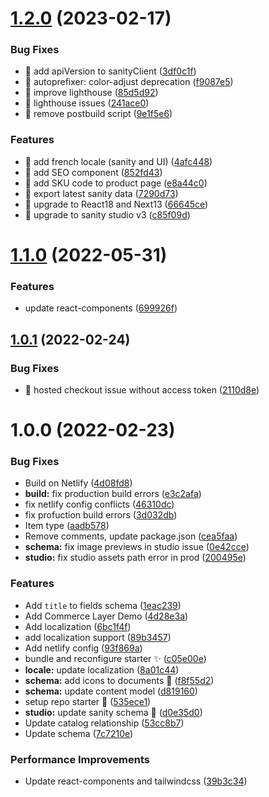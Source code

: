 # [1.2.0](https://github.com/commercelayer/sanity-template-commercelayer/compare/v1.1.0...v1.2.0) (2023-02-17)


### Bug Fixes

* 🐛 add apiVersion to sanityClient ([3df0c1f](https://github.com/commercelayer/sanity-template-commercelayer/commit/3df0c1f7bc2e9bf00ae36c938eabc992ca8b00f4))
* 🐛 autoprefixer: color-adjust deprecation ([f9087e5](https://github.com/commercelayer/sanity-template-commercelayer/commit/f9087e5e5523f678625499331eb351eb640ab380))
* 🐛 improve lighthouse ([85d5d92](https://github.com/commercelayer/sanity-template-commercelayer/commit/85d5d92dd75102657071e6e9b7c482256d9c81c9))
* 🐛 lighthouse issues ([241ace0](https://github.com/commercelayer/sanity-template-commercelayer/commit/241ace020773dc972bbcaadc3a1d55d2ad871d2b))
* 🐛 remove postbuild script ([9e1f5e6](https://github.com/commercelayer/sanity-template-commercelayer/commit/9e1f5e6bfad8631ec5d4caca071fde1c9b3f6c3d))


### Features

* 🎸 add french locale (sanity and UI) ([4afc448](https://github.com/commercelayer/sanity-template-commercelayer/commit/4afc4486ec641d28d4cb824e2ea9f4929fd5a3fd))
* 🎸 add SEO component ([852fd43](https://github.com/commercelayer/sanity-template-commercelayer/commit/852fd43e9464d1107e1cdb5ded5d1991193cbfac))
* 🎸 add SKU code to product page ([e8a44c0](https://github.com/commercelayer/sanity-template-commercelayer/commit/e8a44c04ad4478d6f175a0638ad5d5908c0ae184))
* 🎸 export latest sanity data ([7290d73](https://github.com/commercelayer/sanity-template-commercelayer/commit/7290d7387a89ef33e9a56dd03ca29ac471bf8c8c))
* 🎸 upgrade to React18 and Next13 ([66645ce](https://github.com/commercelayer/sanity-template-commercelayer/commit/66645ce7ad3821a6bb77814e6fe3e2186b55cf07))
* 🎸 upgrade to sanity studio v3 ([c85f09d](https://github.com/commercelayer/sanity-template-commercelayer/commit/c85f09d0ce39392b509acd8c42a78f69f8a120ea))

# [1.1.0](https://github.com/commercelayer/sanity-template-commercelayer/compare/v1.0.1...v1.1.0) (2022-05-31)

### Features

- update react-components ([699926f](https://github.com/commercelayer/sanity-template-commercelayer/commit/699926ff78c24fb8d50b36bebc720318a3124053))

## [1.0.1](https://github.com/commercelayer/sanity-template-commercelayer/compare/v1.0.0...v1.0.1) (2022-02-24)

### Bug Fixes

- 🐛 hosted checkout issue without access token ([2110d8e](https://github.com/commercelayer/sanity-template-commercelayer/commit/2110d8e6a351ec5e3c6a0894fe337da0edd78a30))

# 1.0.0 (2022-02-23)

### Bug Fixes

- Build on Netlify ([4d08fd8](https://github.com/commercelayer/sanity-template-commercelayer/commit/4d08fd8c7ed0d062bb8953aa3ec2c35826f6b520))
- **build:** fix production build errors ([e3c2afa](https://github.com/commercelayer/sanity-template-commercelayer/commit/e3c2afa33f20c829b99dff01d25577a3ba785417))
- fix netlify config conflicts ([46310dc](https://github.com/commercelayer/sanity-template-commercelayer/commit/46310dcdc2ba5574409bf6f33935049741b3da4d))
- fix profuction build errors ([3d032db](https://github.com/commercelayer/sanity-template-commercelayer/commit/3d032db2ae6f35f4ea8a14f36968c4c013891aba))
- Item type ([aadb578](https://github.com/commercelayer/sanity-template-commercelayer/commit/aadb578dc9b59f41c7c17d1521853efe138b7f4b))
- Remove comments, update package.json ([cea5faa](https://github.com/commercelayer/sanity-template-commercelayer/commit/cea5faa737f722888961e518e161c526c72e8c3e))
- **schema:** fix image previews in studio issue ([0e42cce](https://github.com/commercelayer/sanity-template-commercelayer/commit/0e42cce9c142997d5e9b1358aaeb942c89c84cec))
- **studio:** fix studio assets path error in prod ([200495e](https://github.com/commercelayer/sanity-template-commercelayer/commit/200495ec23a7607c06c82fc2dee5a2d208db4b1b))

### Features

- Add `title` to fields schema ([1eac239](https://github.com/commercelayer/sanity-template-commercelayer/commit/1eac239545d37e12aaf5299e680021cf84fc74b4))
- Add Commerce Layer Demo ([4d28e3a](https://github.com/commercelayer/sanity-template-commercelayer/commit/4d28e3a77502bc3db118fff0da40e154a7acc530))
- Add localization ([6bc1f4f](https://github.com/commercelayer/sanity-template-commercelayer/commit/6bc1f4f6931a0a1214cc23055b325408daeb5270))
- add localization support ([89b3457](https://github.com/commercelayer/sanity-template-commercelayer/commit/89b3457fd389e1ecbf1af0df706a2ff91c8f6764))
- Add netlify config ([93f869a](https://github.com/commercelayer/sanity-template-commercelayer/commit/93f869a77c37d687d6426a86d138258d68a2bcb2))
- bundle and reconfigure starter :sparkles: ([c05e00e](https://github.com/commercelayer/sanity-template-commercelayer/commit/c05e00e1a838586cff89b7f790b56564fc45c5fd))
- **locale:** update localization ([8a01c44](https://github.com/commercelayer/sanity-template-commercelayer/commit/8a01c44a0d6e8f2e584f6b46ec86ec5435881301))
- **schema:** add icons to documents :unicorn: ([f8f55d2](https://github.com/commercelayer/sanity-template-commercelayer/commit/f8f55d209898551c70deb5fd1f48b645310fc4ca))
- **schema:** update content model ([d819160](https://github.com/commercelayer/sanity-template-commercelayer/commit/d8191609aae96ce64ce4973b9bdf0823b6c9858c))
- setup repo starter :unicorn: ([535ece1](https://github.com/commercelayer/sanity-template-commercelayer/commit/535ece1b98adb0f16d1e3a8795e1e22d16289690))
- **studio:** update sanity schema :unicorn: ([d0e35d0](https://github.com/commercelayer/sanity-template-commercelayer/commit/d0e35d02b346ac16fd326a35921883fb9c4976e7))
- Update catalog relationship ([53cc8b7](https://github.com/commercelayer/sanity-template-commercelayer/commit/53cc8b7928dde0f8151cc8d9516e1f99b8f3dd2a))
- Update schema ([7c7210e](https://github.com/commercelayer/sanity-template-commercelayer/commit/7c7210e4320a2569f7c91d9162ee3538e8cdb56b))

### Performance Improvements

- Update react-components and tailwindcss ([39b3c34](https://github.com/commercelayer/sanity-template-commercelayer/commit/39b3c34012a547f59699dab05d2bd913cd200f16))

